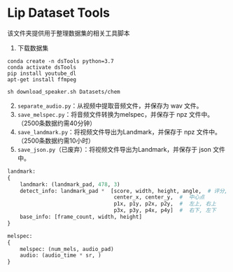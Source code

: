 # Lip Dataset Tools

该文件夹提供用于整理数据集的相关工具脚本

1. 下载数据集
```shell
conda create -n dsTools python=3.7
conda activate dsTools 
pip install youtube_dl
apt-get install ffmpeg

sh download_speaker.sh Datasets/chem
```
2. `separate_audio.py`：从视频中提取音频文件，并保存为 wav 文件。
3. `save_melspec.py`：将音频文件转换为melspec，并保存于 npz 文件中。（2500条数据约需40分钟）
4. `save_landmark.py`：将视频文件导出为Landmark，并保存于 npz 文件中。（2500条数据约需10小时）
5. `save_json.py`（已废弃）：将视频文件导出为Landmark，并保存于 json 文件中。

```python
landmark:
{
    landmark: (landmark_pad, 478, 3)
    detect_info: landmark_pad *  [score, width, height, angle,  # 评分, 宽度, 高度, 方框旋转角度
                                  center_x, center_y,  #  中心点
                                  p1x, p1y, p2x, p2y,  #  左上, 右上
                                  p3x, p3y, p4x, p4y]  #  右下, 左下
    base_info: [frame_count, width, height]
}

melspec:
{
    melspec: (num_mels, audio_pad)
    audio: (audio_time * sr, )
}
```